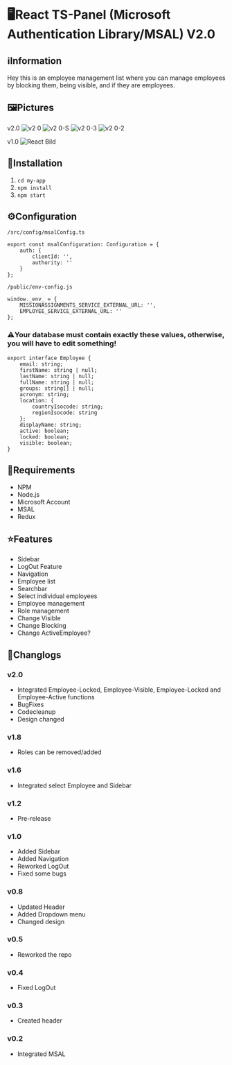 # 🖥️React TS-Panel (Microsoft Authentication Library/MSAL) V2.0

## ℹ️Information
Hey this is an employee management list where you can manage employees by blocking them, being visible, and if they are employees.

## 🖼️Pictures
v2.0
![v2 0](https://user-images.githubusercontent.com/60815764/163386840-d28988b6-b940-40d5-b895-39da54b34e18.png)
![v2 0-S](https://user-images.githubusercontent.com/60815764/163386871-3444711f-5713-4adc-9d2a-8dc502b8056d.png)
![v2 0-3](https://user-images.githubusercontent.com/60815764/163386897-286917b3-665a-4c66-bb7f-eb43402571b4.png)
![v2 0-2](https://user-images.githubusercontent.com/60815764/163386905-e670e35d-1cd4-4093-96e5-01040a692237.png)

v1.0
![React Bild](https://user-images.githubusercontent.com/60815764/162760988-09275d07-3ede-42f1-bbc1-9250250d490d.png)

## 📗Installation
1. `cd my-app`
2. `npm install`
3. `npm start`

## ⚙️Configuration
`/src/config/msalConfig.ts`
```
export const msalConfiguration: Configuration = {
    auth: {
        clientId: '',
        authority: ''
    }
};
```

`/public/env-config.js`
```
window._env_ = {
    MISSIONASSIGNMENTS_SERVICE_EXTERNAL_URL: '',
    EMPLOYEE_SERVICE_EXTERNAL_URL: ''    
};
```

### ⚠️Your database must contain exactly these values, otherwise, you will have to edit something!
```
export interface Employee {
    email: string;
    firstName: string | null;
    lastName: string | null;
    fullName: string | null;
    groups: string[] | null;
    acronym: string;
    location: {
        countryIsocode: string;
        regionIsocode: string
    };
    displayName: string;
    active: boolean;
    locked: boolean;
    visible: boolean;
}
```


## 🧱Requirements
- NPM
- Node.js
- Microsoft Account 
- MSAL
- Redux

## ⭐Features
- Sidebar
- LogOut Feature
- Navigation
- Employee list
- Searchbar
- Select individual employees
- Employee management
- Role management
- Change Visible
- Change Blocking
- Change ActiveEmployee?

## 🔧Changlogs
### v2.0
- Integrated Employee-Locked, Employee-Visible, Employee-Locked and Employee-Active functions
- BugFixes
- Codecleanup
- Design changed

### v1.8
- Roles can be removed/added

### v1.6
- Integrated select Employee and Sidebar

### v1.2
- Pre-release

### v1.0
- Added Sidebar
- Added Navigation
- Reworked LogOut
- Fixed some bugs

### v0.8
- Updated Header
- Added Dropdown menu
- Changed design

### v0.5
- Reworked the repo

### v0.4
- Fixed LogOut

### v0.3
- Created header

### v0.2
- Integrated MSAL



